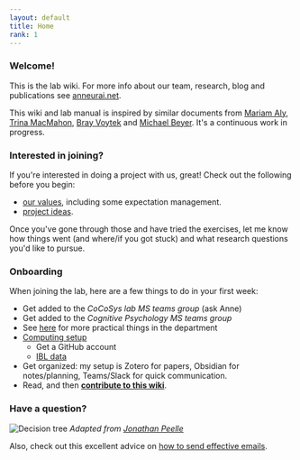 ```yaml
---
layout: default
title: Home
rank: 1
---
```


### Welcome!
This is the lab wiki. For more info about our team, research, blog and publications see [anneurai.net](https://anneurai.net).

This wiki and lab manual is inspired by similar documents from [Mariam Aly](https://osf.io/mdh87/wiki/home/), [Trina MacMahon](https://d1uqjtzsuwlnsf.cloudfront.net/wp-content/uploads/sites/163/2016/11/McMahon_UW_Compact_Example.pdf), [Bray Voytek](https://voyteklab.com/philosophy) and [Michael Beyer](https://docs.google.com/document/d/1Y1wzFVdp-FCoGM47okaW5eYdOOfpgXD5nM9Q7DpwAMo/edit). It's a continuous work in progress.

### Interested in joining?

If you're interested in doing a project with us, great! Check out the following before you begin:
- [our values](https://anne-urai.github.io/lab_wiki/Vision.html), including some expectation management.
- [project ideas](https://anne-urai.github.io/lab_wiki/ProjectIdeas.html).

Once you've gone through those and have tried the exercises, let me know how things went (and where/if you got stuck) and what research questions you'd like to pursue.

### Onboarding
When joining the lab, here are a few things to do in your first week:
- Get added to the _CoCoSys lab MS teams group_ (ask Anne)
- Get added to the _Cognitive Psychology MS teams group_ 
- See [here](https://anne-urai.github.io/lab_wiki/Practical.html) for more practical things in the department
- [Computing setup](https://anne-urai.github.io/lab_wiki/PythonSetup.html)
    - Get a GitHub account
    - [IBL data](https://anne-urai.github.io/lab_wiki/IBLdata.html)
- Get organized: my setup is Zotero for papers, Obsidian for notes/planning, Teams/Slack for quick communication.
- Read, and then **[contribute to this wiki](https://github.com/anne-urai/lab_wiki/ContributeToWiki.html)**.

### Have a question?
![Decision tree](https://github.com/anne-urai/lab_wiki/blob/main/lab_decision_tree.png?raw=true)
_Adapted from [Jonathan Peelle](https://github.com/jpeelle/peellelab_manual/blob/master/figures/lab_decision_tree.pdf)_

Also, check out this excellent advice on [how to send effective emails](https://threadreaderapp.com/thread/1411866547631521792.html).
